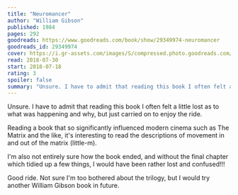 ```yaml
---
title: "Neuromancer"
author: "William Gibson"
published: 1984
pages: 292
goodreads: https://www.goodreads.com/book/show/29349974-neuromancer
goodreads_id: 29349974
cover: https://i.gr-assets.com/images/S/compressed.photo.goodreads.com/books/1511700869l/29349974._SX98_.jpg
read: 2018-07-30
start: 2018-07-18
rating: 3
spoiler: false
summary: "Unsure. I have to admit that reading this book I often felt a little lost as to what was happening and why, but just carried on to enjoy the ride."
---
```


Unsure. I have to admit that reading this book I often felt a little lost as to what was happening and why, but just carried on to enjoy the ride.  
  
Reading a book that so significantly influenced modern cinema such as The Matrix and the like, it's interesting to read the descriptions of movement in and out of the matrix (little-m).  
  
I'm also not entirely sure how the book ended, and without the final chapter which tidied up a few things, I would have been rather lost and confused!!!  
  
Good ride. Not sure I'm too bothered about the trilogy, but I would try another William Gibson book in future.
